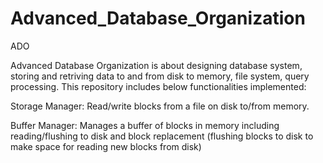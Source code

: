 # Advanced_Database_Organization
ADO

Advanced Database Organization is about designing database system, storing and retriving data to and from disk to memory, file system, query processing. This repository includes below functionalities implemented:

Storage Manager: Read/write blocks from a file on disk to/from memory.

Buffer Manager: Manages a buffer of blocks in memory including reading/flushing to disk and block replacement (flushing blocks to disk to                   make space for reading new blocks from disk)
